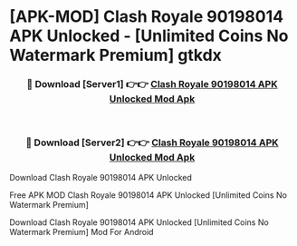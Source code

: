 # [APK-MOD] Clash Royale 90198014 APK Unlocked - [Unlimited Coins No Watermark Premium] gtkdx



<div align="center">
<h3>🔴 Download [Server1] 👉👉 <a href="https://momento.my/?title=Clash_Royale_90198014_APK_Unlocked">Clash Royale 90198014 APK Unlocked Mod Apk</a></h3><br>

<h3>🔴 Download [Server2] 👉👉 <a href="https://momento.my/?title=Clash_Royale_90198014_APK_Unlocked">Clash Royale 90198014 APK Unlocked Mod Apk</a></h3>
</div>



Download Clash Royale 90198014 APK Unlocked 

Free APK MOD Clash Royale 90198014 APK Unlocked [Unlimited Coins No Watermark Premium]

Download Clash Royale 90198014 APK Unlocked [Unlimited Coins No Watermark Premium] Mod For Android
